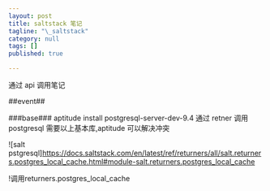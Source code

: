 ```yaml
---
layout: post
title: saltstack 笔记
tagline: "\_saltstack"
category: null
tags: []
published: true

---
```

通过 api 调用笔记

##event##


###base###
aptitude install postgresql-server-dev-9.4
通过 retner 调用 postgresql 需要以上基本库,aptitude 可以解决冲突

![salt pstgresql]https://docs.saltstack.com/en/latest/ref/returners/all/salt.returners.postgres_local_cache.html#module-salt.returners.postgres_local_cache

!调用returners.postgres_local_cache 



